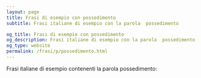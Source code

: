 ```yaml
---
layout: page
title: Frasi di esempio con possedimento 
subtitle: Frasi italiane di esempio con la parola  possedimento

og_title: Frasi di esempio con possedimento 
og_description: Frasi italiane di esempio con la parola  possedimento
og_type: website
permalink: /frasi/p/possedimento.html
---
```


Frasi italiane di esempio contenenti la parola possedimento:


